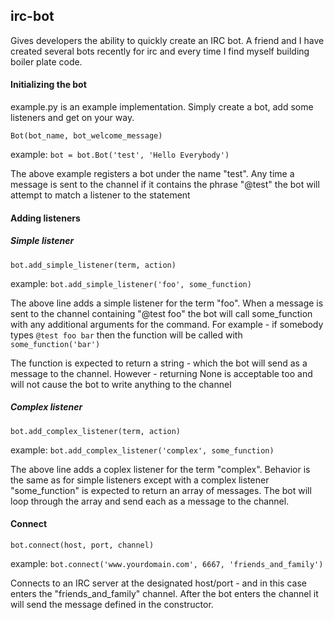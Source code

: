 ## irc-bot
Gives developers the ability to quickly create an IRC bot.  A friend and I have created several bots recently for irc and every time I find myself building boiler plate code.

#### Initializing the bot

example.py is an example implementation.  Simply create a bot, add some listeners and get on your way.

```
Bot(bot_name, bot_welcome_message)
```
example: ```bot = bot.Bot('test', 'Hello Everybody')```

The above example registers a bot under the name "test".  Any time a message is sent to the channel if it contains the phrase "@test" the bot will attempt to match a listener to the statement

#### Adding listeners

##### Simple listener

```
bot.add_simple_listener(term, action)
```
example: ```bot.add_simple_listener('foo', some_function)```

The above line adds a simple listener for the term "foo".  When a message is sent to the channel containing "@test foo" the bot will call some_function with any additional arguments for the command.  For example - if somebody types ```@test foo bar``` then the function will be called with ```some_function('bar')```

The function is expected to return a string - which the bot will send as a message to the channel.  However - returning None is acceptable too and will not cause the bot to write anything to the channel

##### Complex listener

```
bot.add_complex_listener(term, action)
```
example: ```bot.add_complex_listener('complex', some_function)```

The above line adds a coplex listener for the term "complex".  Behavior is the same as for simple listeners except with a complex listener "some_function" is expected to return an array of messages.  The bot will loop through the array and send each as a message to the channel.

#### Connect

```
bot.connect(host, port, channel)
```
example: ```bot.connect('www.yourdomain.com', 6667, 'friends_and_family')```

Connects to an IRC server at the designated host/port - and in this case enters the "friends_and_family" channel.  After the bot enters the channel it will send the message defined in the constructor.
